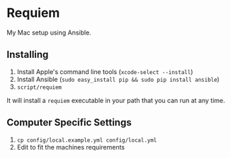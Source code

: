 # Requiem

My Mac setup using Ansible.

## Installing

1. Install Apple's command line tools (`xcode-select --install`)
2. Install Ansible (`sudo easy_install pip && sudo pip install ansible`)
3. `script/requiem`

It will install a `requiem` executable in your path that you can run at any
time.

## Computer Specific Settings

1. `cp config/local.example.yml config/local.yml`
2. Edit to fit the machines requirements

